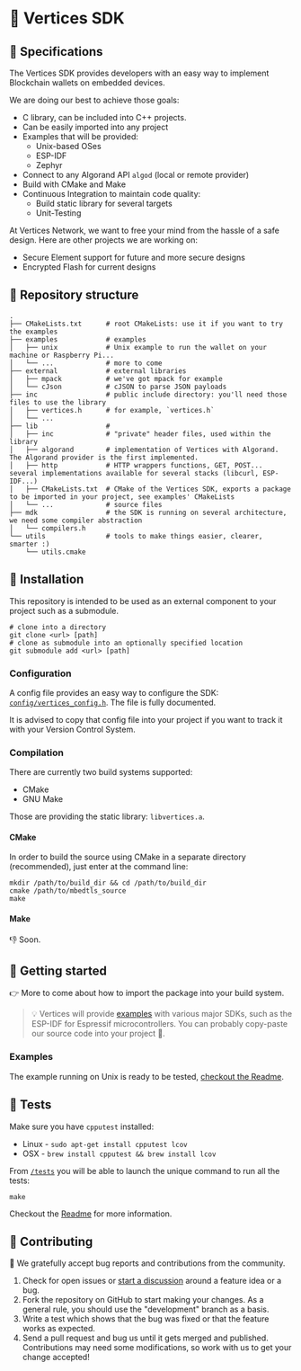 # 💎 Vertices SDK

## 📑 Specifications

The Vertices SDK provides developers with an easy way to implement Blockchain wallets on embedded devices.

We are doing our best to achieve those goals:

- C library, can be included into C++ projects.
- Can be easily imported into any project
- Examples that will be provided:
  - Unix-based OSes
  - ESP-IDF
  - Zephyr
- Connect to any Algorand API `algod` (local or remote provider)
- Build with CMake and Make
- Continuous Integration to maintain code quality:
  - Build static library for several targets
  - Unit-Testing

At Vertices Network, we want to free your mind from the hassle of a safe design. Here are other projects we are working on:

- Secure Element support for future and more secure designs
- Encrypted Flash for current designs

## 🧭 Repository structure

```shell
.
├── CMakeLists.txt      # root CMakeLists: use it if you want to try the examples
├── examples            # examples
│   ├── unix            # Unix example to run the wallet on your machine or Raspberry Pi...
│   └── ...             # more to come
├── external            # external libraries
│   ├── mpack           # we've got mpack for example
│   └── cJson           # cJSON to parse JSON payloads
├── inc                 # public include directory: you'll need those files to use the library
│   ├── vertices.h      # for example, `vertices.h`
│   └── ...
├── lib                 # 
│   ├── inc             # "private" header files, used within the library
│   ├── algorand        # implementation of Vertices with Algorand. The Algorand provider is the first implemented.
│   ├── http            # HTTP wrappers functions, GET, POST... several implementations available for several stacks (libcurl, ESP-IDF...)
│   ├── CMakeLists.txt  # CMake of the Vertices SDK, exports a package to be imported in your project, see examples' CMakeLists
│   └── ...             # source files
├── mdk                 # the SDK is running on several architecture, we need some compiler abstraction
│   └── compilers.h
└── utils               # tools to make things easier, clearer, smarter :) 
    └── utils.cmake
```

## 🧰 Installation

This repository is intended to be used as an external component to your project such as a submodule.

```shell
# clone into a directory
git clone <url> [path]
# clone as submodule into an optionally specified location
git submodule add <url> [path]
```

### Configuration

A config file provides an easy way to configure the SDK: [`config/vertices_config.h`](examples/unix/config/vertices_config.h). The file is fully documented.

It is advised to copy that config file into your project if you want to track it with your Version Control System.

### Compilation

There are currently two build systems supported:

* CMake
* GNU Make

Those are providing the static library: `libvertices.a`.

#### CMake

In order to build the source using CMake in a separate directory (recommended), just enter at the command line:

```shell
mkdir /path/to/build_dir && cd /path/to/build_dir
cmake /path/to/mbedtls_source
make
```

#### Make

👎 Soon.

## 🚀 Getting started

👉 More to come about how to import the package into your build system.

> 💡 Vertices will provide [examples](examples/) with various major SDKs, such as the ESP-IDF for Espressif microcontrollers. You can probably copy-paste our source code into your project 🙂.

### Examples

The example running on Unix is ready to be tested, [checkout the Readme](examples/unix/README.md).

## 📐 Tests

Make sure you have `cpputest` installed:

- Linux - `sudo apt-get install cpputest lcov`
- OSX - `brew install cpputest && brew install lcov`

From [`/tests`](/tests) you will be able to launch the unique command to run all the tests:

```shell
make
```

Checkout the [Readme](/tests/README.md) for more information.

## 🙌 Contributing

🤗 We gratefully accept bug reports and contributions from the community.

1.  Check for open issues or [start a discussion](https://discord.com/invite/2bTuWg5gGE) around a feature idea or a bug.
2.  Fork the repository on GitHub to start making your changes. As a general rule, you should use the "development" branch as a basis.
3.  Write a test which shows that the bug was fixed or that the feature works as expected.
4.  Send a pull request and bug us until it gets merged and published. Contributions may need some modifications, so work with us to get your change accepted!


